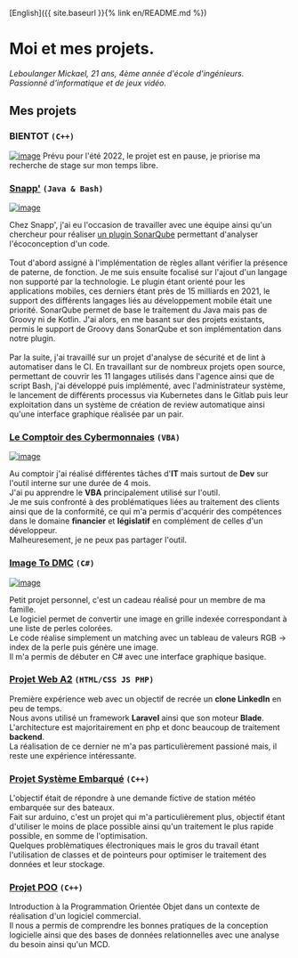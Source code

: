 [English]({{ site.baseurl }}{% link en/README.md %})

# Moi et mes projets.
_Leboulanger Mickael, 21 ans, 4ème année d'école d'ingénieurs.\
Passionné d'informatique et de jeux vidéo._

## Mes projets

### BIENTOT ```(C++)```
[![image](https://raytracing.github.io/images/img-1.21-book1-final.jpg)](https://raytracing.github.io/books/RayTracingInOneWeekend.html)
Prévu pour l'été 2022, le projet est en pause, je priorise ma recherche de stage sur mon temps libre.

### [Snapp'](https://www.snapp.fr/) ```(Java & Bash)```
[![image](https://i.imgur.com/HQbhvou.png)](https://www.snapp.fr/)

Chez Snapp', j'ai eu l'occasion de travailler avec une équipe ainsi qu'un chercheur pour réaliser [un plugin SonarQube](https://github.com/cnumr/ecoCode) permettant d'analyser l'écoconception d'un code.\
\
Tout d'abord assigné à l'implémentation de règles allant vérifier la présence de paterne, de fonction. Je me suis ensuite focalisé sur l'ajout d'un langage non supporté par la technologie. Le plugin étant orienté pour les applications mobiles, ces derniers étant près de 15 milliards en 2021, le support des différents langages liés au développement mobile était une priorité. SonarQube permet de base le traitement du Java mais pas de Groovy ni de Kotlin. J'ai alors, en me basant sur des projets existants, permis le support de Groovy dans SonarQube et son implémentation dans notre plugin.\
\
Par la suite, j'ai travaillé sur un projet d'analyse de sécurité et de lint à automatiser dans le CI. En travaillant sur de nombreux projets open source, permettant de couvrir les 11 langages utilisés dans l'agence ainsi que de script Bash, j'ai développé puis implémenté, avec l'administrateur système, le lancement de différents processus via Kubernetes dans le Gitlab puis leur exploitation dans un système de création de review automatique ainsi qu'une interface graphique réalisée par un pair.


### [Le Comptoir des Cybermonnaies](https://www.lecomptoirdescybermonnaies.fr/) ```(VBA)```
[![image](https://i.imgur.com/OteCnyl.png)](https://www.lecomptoirdescybermonnaies.fr/)

Au comptoir j'ai réalisé différentes tâches d'**IT** mais surtout de **Dev** sur l'outil interne sur une durée de 4 mois.\
J'ai pu apprendre le **VBA** principalement utilisé sur l'outil.\
Je me suis confronté à des problématiques liées au traitement des clients ainsi que de la conformité, ce qui m'a permis d'acquérir des compétences dans le domaine **financier** et **législatif** en complément de celles d'un développeur.\
Malheuresement, je ne peux pas partager l'outil.

### [ Image To DMC](https://github.com/LinkinFoxco/Image-To-DMC) ```(C#)```
[![image](https://i.imgur.com/AqgXmby.jpg)](https://github.com/LinkinFoxco/Image-To-DMC)

Petit projet personnel, c'est un cadeau réalisé pour un membre de ma famille.\
Le logiciel permet de convertir une image en grille indexée correspondant à une liste de perles colorées.\
Le code réalise simplement un matching avec un tableau de valeurs RGB -> index de la perle puis génère une image.\
Il m'a permis de débuter en C# avec une interface graphique basique.

### [Projet Web A2](https://github.com/LinkinFoxco/ProjetWebA2) ```(HTML/CSS JS PHP)```

Première expérience web avec un objectif de recrée un **clone LinkedIn** en peu de temps.\
Nous avons utilisé un framework **Laravel** ainsi que son moteur **Blade**.\
L'architecture est majoritairement en php et donc beaucoup de traitement **backend**.\
La réalisation de ce dernier ne m'a pas particulièrement passioné mais, il reste une expérience intéressante.

### [Projet Système Embarqué](https://github.com/LinkinFoxco/ProjetsVrac/blob/main/ProjetSysEmbarqu%C3%A9Final.ino) ```(C++)```

L'objectif était de répondre à une demande fictive de station météo embarquée sur des bateaux.\
Fait sur arduino, c'est un projet qui m'a particulièrement plus, objectif étant d'utiliser le moins de place possible ainsi qu'un traitement le plus rapide possible, en somme de l'optimisation.\
Quelques problèmatiques électroniques mais le gros du travail étant l'utilisation de classes et de pointeurs pour optimiser le traitement des données et leur stockage.

### [Projet POO](https://github.com/LinkinFoxco/ProjetPOO/tree/master/ProjetPOO) ```(C++)```

Introduction à la Programmation Orientée Objet dans un contexte de réalisation d'un logiciel commercial.\
Il nous a permis de comprendre les bonnes pratiques de la conception logicielle ainsi que des bases de données relationnelles avec une analyse du besoin ainsi qu'un MCD.
